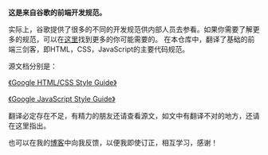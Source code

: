 **这是来自谷歌的前端开发规范。**

实际上，谷歌提供了很多的不同的开发规范供内部人员去参看。如果你需要了解更多的规范，可以在[这里](https://google.github.io/styleguide/)找到更多的你可能需要的。
在本仓库中，翻译了基础的前端三剑客，即HTML，CSS，JavaScript的主要代码规范。

源文档分别是：

[《Google HTML/CSS Style Guide》](https://google.github.io/styleguide/htmlcssguide.html)

[《Google JavaScript Style Guide》](https://google.github.io/styleguide/jsguide.html)



翻译必定存在不足，有精力的朋友还请查看源文，如文中有翻译不对的地方，还请在这里指出。

也可以在我的[博客](https://www.cnblogs.com/jaycethanks/p/13216957.html)中向我反馈，以便我即使订正，相互学习，感谢！
